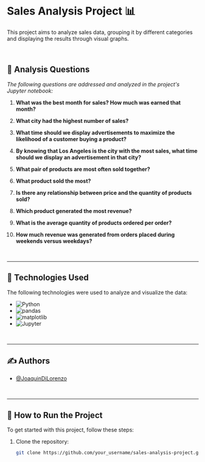 # Sales Analysis Project 📊

This project aims to analyze sales data, grouping it by different categories and displaying the results through visual graphs.

<br>

## 📍 Analysis Questions

*The following questions are addressed and analyzed in the project's Jupyter notebook:*

1. **What was the best month for sales? How much was earned that month?**

2. **What city had the highest number of sales?**

3. **What time should we display advertisements to maximize the likelihood of a customer buying a product?**

4. **By knowing that Los Angeles is the city with the most sales, what time should we display an advertisement in that city?**

5. **What pair of products are most often sold together?**

6. **What product sold the most?**

7. **Is there any relationship between price and the quantity of products sold?**

8. **Which product generated the most revenue?**

9. **What is the average quantity of products ordered per order?**

10. **How much revenue was generated from orders placed during weekends versus weekdays?**

<br>

---

## 🔧 Technologies Used

The following technologies were used to analyze and visualize the data:

- ![Python](https://img.shields.io/badge/Python-3.x-blue)
- ![pandas](https://img.shields.io/badge/pandas-1.x-blue)
- ![matplotlib](https://img.shields.io/badge/matplotlib-3.x-blue)
- ![Jupyter](https://img.shields.io/badge/Jupyter-Notebook-yellowgreen)

<br>

---

## ✍️ Authors

- [@JoaquinDiLorenzo](https://github.com/JoaquinDiLorenzo)

<br>

---

## 💬 How to Run the Project

To get started with this project, follow these steps:

1. Clone the repository:
   ```bash
   git clone https://github.com/your_username/sales-analysis-project.git
